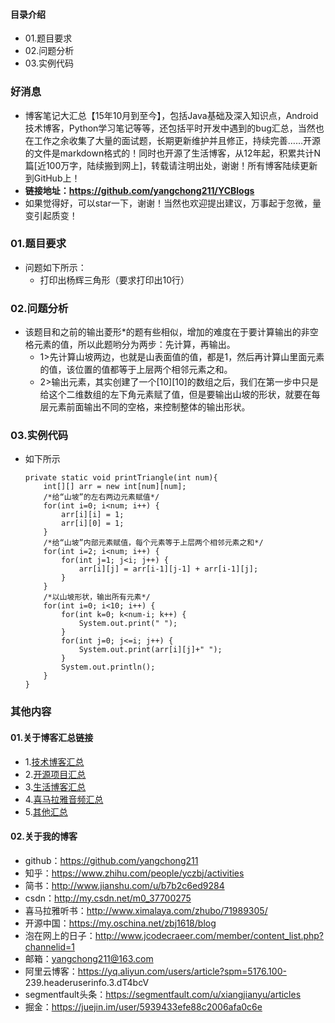 #### 目录介绍
- 01.题目要求
- 02.问题分析
- 03.实例代码



### 好消息
- 博客笔记大汇总【15年10月到至今】，包括Java基础及深入知识点，Android技术博客，Python学习笔记等等，还包括平时开发中遇到的bug汇总，当然也在工作之余收集了大量的面试题，长期更新维护并且修正，持续完善……开源的文件是markdown格式的！同时也开源了生活博客，从12年起，积累共计N篇[近100万字，陆续搬到网上]，转载请注明出处，谢谢！所有博客陆续更新到GitHub上！
- **链接地址：https://github.com/yangchong211/YCBlogs**
- 如果觉得好，可以star一下，谢谢！当然也欢迎提出建议，万事起于忽微，量变引起质变！






### 01.题目要求
- 问题如下所示：
    - 打印出杨辉三角形（要求打印出10行）



### 02.问题分析
- 该题目和之前的输出菱形*的题有些相似，增加的难度在于要计算输出的非空格元素的值，所以此题哟分为两步：先计算，再输出。
    - 1>先计算山坡两边，也就是山表面值的值，都是1，然后再计算山里面元素的值，该位置的值都等于上层两个相邻元素之和。
    - 2>输出元素，其实创建了一个[10][10]的数组之后，我们在第一步中只是给这个二维数组的左下角元素赋了值，但是要输出山坡的形状，就要在每层元素前面输出不同的空格，来控制整体的输出形状。



### 03.实例代码
- 如下所示
    ```
    private static void printTriangle(int num){
        int[][] arr = new int[num][num];
        /*给“山坡”的左右两边元素赋值*/
        for(int i=0; i<num; i++) {
        	arr[i][i] = 1;
        	arr[i][0] = 1;
        }
        /*给“山坡”内部元素赋值，每个元素等于上层两个相邻元素之和*/
        for(int i=2; i<num; i++) {
        	for(int j=1; j<i; j++) {
        		arr[i][j] = arr[i-1][j-1] + arr[i-1][j];
        	}
        }
        /*以山坡形状，输出所有元素*/
        for(int i=0; i<10; i++) {
        	for(int k=0; k<num-i; k++) {
        		System.out.print(" ");
        	}
        	for(int j=0; j<=i; j++) {
        		System.out.print(arr[i][j]+" ");
        	}
        	System.out.println();
        }
    }
    ```




### 其他内容
#### 01.关于博客汇总链接
- 1.[技术博客汇总](https://www.jianshu.com/p/614cb839182c)
- 2.[开源项目汇总](https://blog.csdn.net/m0_37700275/article/details/80863574)
- 3.[生活博客汇总](https://blog.csdn.net/m0_37700275/article/details/79832978)
- 4.[喜马拉雅音频汇总](https://www.jianshu.com/p/f665de16d1eb)
- 5.[其他汇总](https://www.jianshu.com/p/53017c3fc75d)



#### 02.关于我的博客
- github：https://github.com/yangchong211
- 知乎：https://www.zhihu.com/people/yczbj/activities
- 简书：http://www.jianshu.com/u/b7b2c6ed9284
- csdn：http://my.csdn.net/m0_37700275
- 喜马拉雅听书：http://www.ximalaya.com/zhubo/71989305/
- 开源中国：https://my.oschina.net/zbj1618/blog
- 泡在网上的日子：http://www.jcodecraeer.com/member/content_list.php?channelid=1
- 邮箱：yangchong211@163.com
- 阿里云博客：https://yq.aliyun.com/users/article?spm=5176.100- 239.headeruserinfo.3.dT4bcV
- segmentfault头条：https://segmentfault.com/u/xiangjianyu/articles
- 掘金：https://juejin.im/user/5939433efe88c2006afa0c6e










